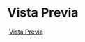 # Vista Previa
<div class="container">
    <img src="https://github.githubassets.com/images/icons/emoji/unicode/1f5a5.png https://nuevo-proyecto.vercel.app/" class="card-img-top" alt="">
    <a href="https://nuevo-proyecto.vercel.app/" class="card-link">Vista Previa</a>
</div>
